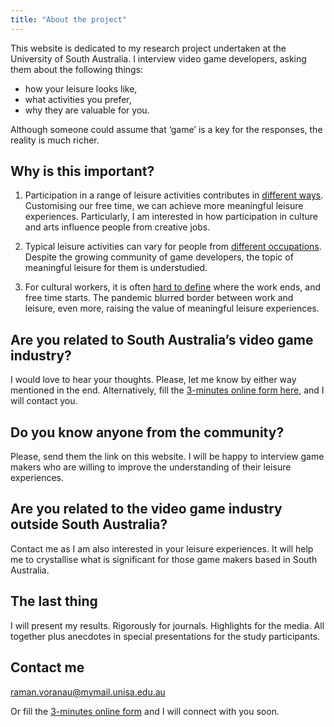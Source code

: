 ```yaml
---
title: "About the project"
---
```


This website is dedicated to my research project undertaken at the University of South Australia. I interview video game developers, asking them about the following things:

* how your leisure looks like,
* what activities you prefer,
* why they are valuable for you.

Although someone could assume that ‘game’ is a key for the responses, the reality is much richer.

## Why is this important?

1. Participation in a range of leisure activities contributes in [different ways](https://link.springer.com/article/10.1007/s10902-013-9435-x). Customising our free time, we can achieve more meaningful leisure experiences. Particularly, I am interested in how participation in culture and arts influence people from creative jobs.

2. Typical leisure activities can vary for people from [different occupations](https://journals.sagepub.com/doi/full/10.1177/0038038518772737). Despite the growing community of game developers, the topic of meaningful leisure for them is understudied.

3. For cultural workers, it is often [hard to define](http://www.e-flux.com/wp-content/uploads/2013/05/2.-Maurizio-Lazzarato-Immaterial-Labor.pdf) where the work ends, and free time starts. The pandemic blurred border between work and leisure, even more, raising the value of meaningful leisure experiences.

## Are you related to South Australia’s video game industry?

I would love to hear your thoughts. Please, let me know by either way mentioned in the end. Alternatively, fill the [3-minutes online form here](https://www.surveymonkey.com/r/C5J2WBW), and I will contact you.

## Do you know anyone from the community?

Please, send them the link on this website. I will be happy to interview game makers who are willing to improve the understanding of their leisure experiences.

## Are you related to the video game industry outside South Australia?

Contact me as I am also interested in your leisure experiences. It will help me to crystallise what is significant for those game makers based in South Australia.

## The last thing

I will present my results. Rigorously for journals. Highlights for the media. All together plus anecdotes in special presentations for the study participants.

## Contact me

raman.voranau@mymail.unisa.edu.au

Or fill the [3-minutes online form](https://www.surveymonkey.com/r/C5J2WBW) and I will connect with you soon.
